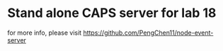 # Stand alone CAPS server for lab 18

for more info, please visit https://github.com/PengChen11/node-event-server
